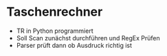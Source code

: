 # Taschenrechner
- TR in Python programmiert
- Soll Scan zunächst durchführen und RegEx Prüfen 
- Parser prüft dann ob Ausdruck richtig ist
